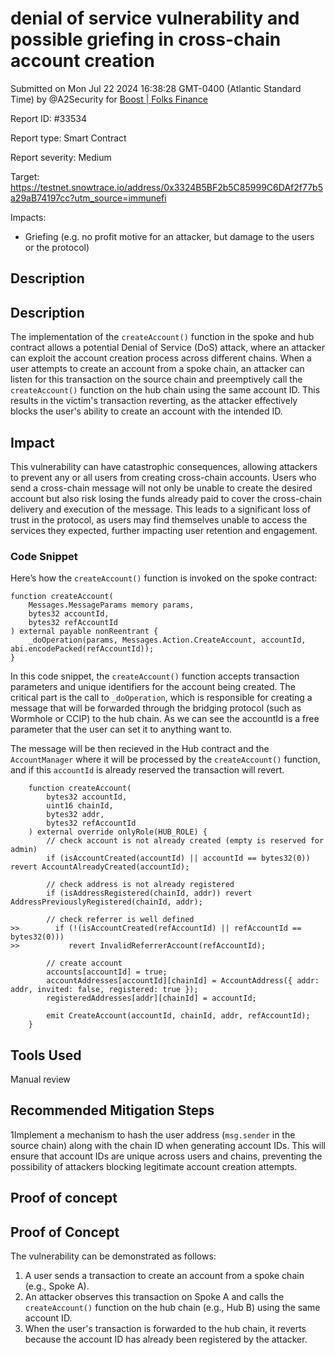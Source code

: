 
# denial of service vulnerability and possible griefing in cross-chain account creation

Submitted on Mon Jul 22 2024 16:38:28 GMT-0400 (Atlantic Standard Time) by @A2Security for [Boost | Folks Finance](https://immunefi.com/bounty/folksfinance-boost/)

Report ID: #33534

Report type: Smart Contract

Report severity: Medium

Target: https://testnet.snowtrace.io/address/0x3324B5BF2b5C85999C6DAf2f77b5a29aB74197cc?utm_source=immunefi

Impacts:
- Griefing (e.g. no profit motive for an attacker, but damage to the users or the protocol)

## Description
## Description
The implementation of the `createAccount()` function in the spoke and hub contract allows a potential Denial of Service (DoS) attack, where an attacker can exploit the account creation process across different chains. When a user attempts to create an account from a spoke chain, an attacker can listen for this transaction on the source chain and preemptively call the `createAccount()` function on the hub chain using the same account ID. This results in the victim's transaction reverting, as the attacker effectively blocks the user's ability to create an account with the intended ID.

## Impact
This vulnerability can have catastrophic consequences, allowing attackers to prevent any or all users from creating cross-chain accounts. Users who send a cross-chain message will not only be unable to create the desired account but also risk losing the funds already paid to cover the cross-chain delivery and execution of the message. This leads to a significant loss of trust in the protocol, as users may find themselves unable to access the services they expected, further impacting user retention and engagement.



### Code Snippet
Here’s how the `createAccount()` function is invoked on the spoke contract:

```solidity
function createAccount(
    Messages.MessageParams memory params,
    bytes32 accountId,
    bytes32 refAccountId
) external payable nonReentrant {
    _doOperation(params, Messages.Action.CreateAccount, accountId, abi.encodePacked(refAccountId));
}
```

In this code snippet, the `createAccount()` function accepts transaction parameters and unique identifiers for the account being created. The critical part is the call to `_doOperation`, which is responsible for creating a message that will be forwarded through the bridging protocol (such as Wormhole or CCIP) to the hub chain.
As we can see the accountId is a free parameter that the user can set it to anything want to.

The message will be then recieved in the Hub contract and the `AccountManager` where it will be processed by the `createAccount()` function, and if this `accountId` is already reserved the transaction will revert.

```solidity
    function createAccount(
        bytes32 accountId,
        uint16 chainId,
        bytes32 addr,
        bytes32 refAccountId
    ) external override onlyRole(HUB_ROLE) {
        // check account is not already created (empty is reserved for admin)
        if (isAccountCreated(accountId) || accountId == bytes32(0)) revert AccountAlreadyCreated(accountId);

        // check address is not already registered
        if (isAddressRegistered(chainId, addr)) revert AddressPreviouslyRegistered(chainId, addr);

        // check referrer is well defined
>>        if (!(isAccountCreated(refAccountId) || refAccountId == bytes32(0)))
>>           revert InvalidReferrerAccount(refAccountId);

        // create account
        accounts[accountId] = true;
        accountAddresses[accountId][chainId] = AccountAddress({ addr: addr, invited: false, registered: true });
        registeredAddresses[addr][chainId] = accountId;

        emit CreateAccount(accountId, chainId, addr, refAccountId);
    }
```

## Tools Used
Manual review

## Recommended Mitigation Steps
1Implement a mechanism to hash the user address (`msg.sender` in the source chain) along with the chain ID when generating account IDs. This will ensure that account IDs are unique across users and chains, preventing the possibility of attackers blocking legitimate account creation attempts.
        
## Proof of concept
## Proof of Concept
The vulnerability can be demonstrated as follows:
1. A user sends a transaction to create an account from a spoke chain (e.g., Spoke A).
2. An attacker observes this transaction on Spoke A and calls the `createAccount()` function on the hub chain (e.g., Hub B) using the same account ID.
3. When the user's transaction is forwarded to the hub chain, it reverts because the account ID has already been registered by the attacker.